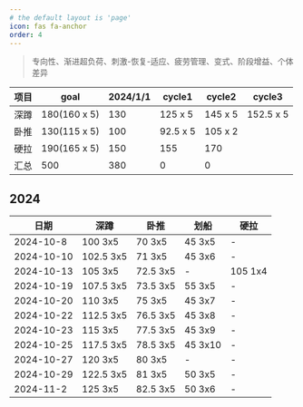 ```yaml
---
# the default layout is 'page'
icon: fas fa-anchor
order: 4
---
```


> 专向性、渐进超负荷、刺激-恢复-适应、疲劳管理、变式、阶段增益、个体差异


|项目   |goal            |2024/1/1|cycle1       |cycle2      |cycle3      |
|--|--|--|--|--|--|
|深蹲   |180(160 x 5)    |130     |125 x 5      |145 x 5   |152.5 x 5 |
|卧推   |130(115 x 5)    |100     |92.5 x 5     |105 x 2     ||
|硬拉   |190(165 x 5)    |150     |155          |170         ||
|汇总   |500             |380     |0            |0           ||


## 2024

| 日期        | 深蹲       | 卧推        | 划船      | 硬拉       |
| ---------  | -------    | ------      | ------   | -------   |
| 2024-10-8  | 100 3x5    | 70 3x5      | 45 3x5   | -         |
| 2024-10-10 | 102.5 3x5  | 71 3x5      | 45 3x6   | -         |
| 2024-10-13 | 105 3x5    | 72.5 3x5    | -        | 105 1x4   |
| 2024-10-19 | 107.5 3x5  | 73.5 3x5    | 55 3x5   | -         |
| 2024-10-20 | 110 3x5    | 75 3x5      | 45 3x7   | -         |
| 2024-10-22 | 112.5 3x5  | 76.5 3x5    | 45 3x8   | -         |
| 2024-10-23 | 115 3x5    | 77.5 3x5    | 45 3x9   | -         |
| 2024-10-25 | 117.5 3x5  | 78.5 3x5    | 45 3x10  | -         |
| 2024-10-27 | 120 3x5    | 80 3x5      | -        | -         |
| 2024-10-29 | 122.5 3x5  | 81 3x5      | 50 3x5   | -         |
| 2024-11-2  | 125 3x5    | 82.5 3x5    | 50 3x6   | -         |
